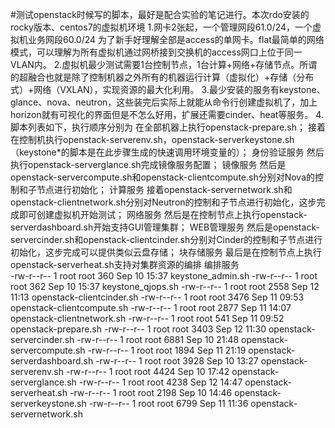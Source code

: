 #测试openstack时候写的脚本，最好是配合实验的笔记进行。本次rdo安装的rocky版本、centos7的虚拟机环境
1.网卡2张起，一个管理网段61.0/24，一个虚拟机业务网段60.0/24 为了新手好理解全部是access的单网卡。flat最简单的网络模式，可以理解为所有虚拟机通过网桥接到交换机的access网口上位于同一VLAN内。
2.虚拟机最少测试需要1台控制节点，1台计算+网络+存储节点。所谓的超融合也就是除了控制机器之外所有的机器运行计算（虚拟化）+存储（分布式）+网络（VXLAN），实现资源的最大化利用。
3.最少安装的服务有keystone、glance、nova、neutron，这些装完后实际上就能从命令行创建虚拟机了，加上horizon就有可视化的界面但是不怎么好用，扩展还需要cinder、heat等服务。
4.脚本列表如下，执行顺序分别为
在全部机器上执行openstack-prepare.sh；
接着在控制机执行openstack-serverenv.sh，openstack-serverkeystone.sh（keystone*的脚本是在此步骤生成的快速调用环境变量的）；         身份验证服务
然后执行openstack-serverglance.sh完成镜像服务配置；                                                                                镜像服务
然后是openstack-servercompute.sh和openstack-clientcompute.sh分别对Nova的控制和子节点进行初始化；                                   计算服务
接着openstack-servernetwork.sh和openstack-clientnetwork.sh分别对Neutron的控制和子节点进行初始化，这步完成即可创建虚拟机开始测试；  网络服务
然后是在控制节点上执行openstack-serverdashboard.sh开始支持GUI管理集群；                                                            WEB管理服务
然后是openstack-servercinder.sh和openstack-clientcinder.sh分别对Cinder的控制和子节点进行初始化，这步完成可以提供类似云盘存储；     块存储服务
最后是在控制节点上执行openstack-serverheat.sh支持对集群资源的编排                                                                  编排服务  
-rw-r--r-- 1 root root  360 Sep 10 15:37 keystone_admin.sh
-rw-r--r-- 1 root root  362 Sep 10 15:37 keystone_qjops.sh
-rw-r--r-- 1 root root 2558 Sep 12 11:13 openstack-clientcinder.sh
-rw-r--r-- 1 root root 3476 Sep 11 09:53 openstack-clientcompute.sh
-rw-r--r-- 1 root root 2877 Sep 11 14:07 openstack-clientnetwork.sh
-rw-r--r-- 1 root root  541 Sep 11 09:52 openstack-prepare.sh
-rw-r--r-- 1 root root 3403 Sep 12 11:30 openstack-servercinder.sh
-rw-r--r-- 1 root root 6881 Sep 10 21:48 openstack-servercompute.sh
-rw-r--r-- 1 root root 1894 Sep 11 21:19 openstack-serverdashboard.sh
-rw-r--r-- 1 root root 3928 Sep 10 13:27 openstack-serverenv.sh
-rw-r--r-- 1 root root 4424 Sep 10 17:42 openstack-serverglance.sh
-rw-r--r-- 1 root root 4238 Sep 12 14:47 openstack-serverheat.sh
-rw-r--r-- 1 root root 2198 Sep 10 14:46 openstack-serverkeystone.sh
-rw-r--r-- 1 root root 6799 Sep 11 11:36 openstack-servernetwork.sh
